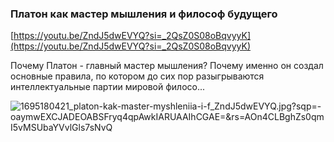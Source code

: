 
### Платон как мастер мышления и философ будущего



[https://youtu.be/ZndJ5dwEVYQ?si=_2QsZ0S08oBqvyyK](https://youtu.be/ZndJ5dwEVYQ?si=_2QsZ0S08oBqvyyK)


Почему Платон - главный мастер мышления? Почему именно он создал основные правила, по котором до сих пор разыгрываются интеллектуальные партии мировой филосо...


![1695180421_platon-kak-master-myshleniia-i-f_ZndJ5dwEVYQ.jpg?sqp=-oaymwEXCJADEOABSFryq4qpAwkIARUAAIhCGAE=&rs=AOn4CLBghZs0qmI5vMSUbaYVvlGls7sNvQ](1695180421_platon-kak-master-myshleniia-i-f_ZndJ5dwEVYQ.jpg?sqp=-oaymwEXCJADEOABSFryq4qpAwkIARUAAIhCGAE=&rs=AOn4CLBghZs0qmI5vMSUbaYVvlGls7sNvQ)
